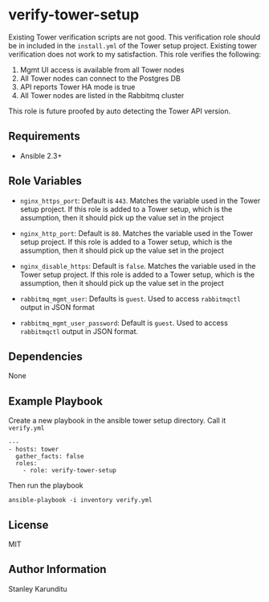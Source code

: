 verify-tower-setup
=========

Existing Tower verification scripts are not good. This verification role should be in included in the ``install.yml`` of the Tower setup project. Existing tower verification does not work to my satisfaction. This role verifies the following:

1. Mgmt UI access is available from all Tower nodes
2. All Tower nodes can connect to the Postgres DB
3. API reports Tower HA mode is true
3. All Tower nodes are listed in the Rabbitmq cluster

This role is future proofed by auto detecting the Tower API version.

Requirements
------------

* Ansible 2.3+

Role Variables
--------------

* ``nginx_https_port``: Default is ``443``. Matches the variable used in the Tower setup project. If this role is added to a Tower setup, which is the assumption, then it should pick up the value set
in the project

* ``nginx_http_port``: Default is ``80``. Matches the variable used in the Tower setup project. If this role is added to a Tower setup, which is  the assumption, then it should pick up the value set
in the project

* ``nginx_disable_https``: Default is ``false``. Matches the variable used in the Tower setup project. If this role is added to a Tower setup, which is  the assumption, then it should pick up the value set
in the project

* ``rabbitmq_mgmt_user``: Defaults is ``guest``. Used to access ``rabbitmqctl`` output in JSON format

* ``rabbitmq_mgmt_user_password``: Default is ``guest``. Used to access ``rabbitmqctl`` output in JSON format.

Dependencies
------------

None

Example Playbook
----------------

Create a new playbook in the ansible tower setup directory. Call it ``verify.yml``

```
---
- hosts: tower
  gather_facts: false
  roles:
    - role: verify-tower-setup
```

Then run the playbook

```
ansible-playbook -i inventory verify.yml
```


License
-------

MIT

Author Information
------------------
Stanley Karunditu
